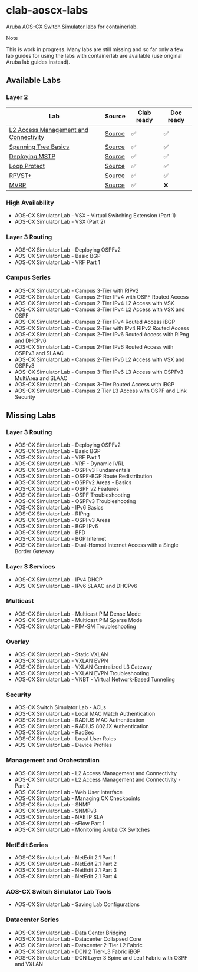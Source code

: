 # clab-aoscx-labs
[Aruba AOS-CX Switch Simulator labs](https://community.arubanetworks.com/discussion/using-the-aos-cx-switch-simulator-lab-guides) for containerlab.

>[!NOTE]
>This is work in progress. Many labs are still missing and so far only a few lab guides for using the labs with containerlab are available (use original Aruba lab guides instead).

## Available Labs

### Layer 2
| Lab | Source | Clab ready | Doc ready |
|-----|--------|------------|-----------|
| [L2 Access Management and Connectivity](./01_layer_2/01_l2_access_mgmt/README.md) | [Source](https://community.arubanetworks.com/community-home/digestviewer/viewthread?GroupId=565&MessageKey=4a6a8fde-947c-4910-b36f-7172d0f096ea&CommunityKey=aa40c287-728e-4827-b062-5eff4ed6410b&tab=digestviewer&ReturnUrl=%2fcommunity-home%2fdigestviewer%3fcommunitykey%3daa40c287-728e-4827-b062-5eff4ed6410b%26tab%3ddigestviewer) | :white_check_mark: |  :white_check_mark: |
| [Spanning Tree Basics](./01_layer_2/02_spanning_tree_basics/README.md) | [Source](https://community.arubanetworks.com/community-home/digestviewer/viewthread?GroupId=565&MessageKey=348d033c-c04c-40f6-9709-35324390ef25&CommunityKey=aa40c287-728e-4827-b062-5eff4ed6410b&tab=digestviewer&ReturnUrl=%2fcommunity-home%2fdigestviewer%3fcommunitykey%3daa40c287-728e-4827-b062-5eff4ed6410b%26tab%3ddigestviewer) |:white_check_mark: |  :white_check_mark: |
| [Deploying MSTP](./01_layer_2/03_deploying_mstp/README.md) | [Source](https://community.arubanetworks.com/community-home/digestviewer/viewthread?GroupId=565&MessageKey=93cd4620-5597-4f35-81e2-e6a32b6b4c98&CommunityKey=aa40c287-728e-4827-b062-5eff4ed6410b&tab=digestviewer&ReturnUrl=%2fcommunity-home%2fdigestviewer%3fcommunitykey%3daa40c287-728e-4827-b062-5eff4ed6410b%26tab%3ddigestviewer) | :white_check_mark: |  :white_check_mark: |
| [Loop Protect](./01_layer_2/04_loop_protect/README.md) | [Source](https://community.arubanetworks.com/community-home/digestviewer/viewthread?GroupId=565&MessageKey=8bdba8f9-180d-46b9-8551-ac9e1c17ada6&CommunityKey=aa40c287-728e-4827-b062-5eff4ed6410b&tab=digestviewer&ReturnUrl=%2fcommunity-home%2fdigestviewer%3fcommunitykey%3daa40c287-728e-4827-b062-5eff4ed6410b%26tab%3ddigestviewer) | :white_check_mark: |  :white_check_mark: |
| [RPVST+](./01_layer_2/05_rpvst+/README.md) | [Source](https://community.arubanetworks.com/community-home/digestviewer/viewthread?GroupId=565&MessageKey=bca5bc66-ab2d-46e9-b2f5-675af866d83b&CommunityKey=aa40c287-728e-4827-b062-5eff4ed6410b&tab=digestviewer&ReturnUrl=%2fcommunity-home%2fdigestviewer%3fcommunitykey%3daa40c287-728e-4827-b062-5eff4ed6410b%26tab%3ddigestviewer) | :white_check_mark: | :white_check_mark: |
| [MVRP](./01_layer_2/06_mvrp/) | [Source]() | :white_check_mark: | :x: |

### High Availability
- AOS-CX Simulator Lab - VSX - Virtual Switching Extension (Part 1)
- AOS-CX Simulator Lab - VSX (Part 2)

### Layer 3 Routing
- AOS-CX Simulator Lab - Deploying OSPFv2
- AOS-CX Simulator Lab - Basic BGP
- AOS-CX Simulator Lab - VRF Part 1

### Campus Series
- AOS-CX Simulator Lab - Campus 3-Tier with RIPv2
- AOS-CX Simulator Lab - Campus 2-Tier IPv4 with OSPF Routed Access
- AOS-CX Simulator Lab - Campus 2-Tier IPv4 L2 Access with VSX
- AOS-CX Simulator Lab - Campus 3-Tier IPv4 L2 Access with VSX and OSPF
- AOS-CX Simulator Lab - Campus 2-Tier IPv4 Routed Access iBGP
- AOS-CX Simulator Lab - Campus 2-Tier with IPv4 RIPv2 Routed Access
- AOS-CX Simulator Lab - Campus 2-Tier IPv6 Routed Access with RIPng and DHCPv6
- AOS-CX Simulator Lab - Campus 2-Tier IPv6 Routed Access with OSPFv3 and SLAAC
- AOS-CX Simulator Lab - Campus 2-Tier IPv6 L2 Access with VSX and OSPFv3
- AOS-CX Simulator Lab - Campus 3-Tier IPv6 L3 Access with OSPFv3 MultiArea and SLAAC
- AOS-CX Simulator Lab - Campus 3-Tier Routed Access with iBGP
- AOS-CX Simulator Lab - Campus 2 Tier L3 Access with OSPF and Link Security

## Missing Labs

### Layer 3 Routing
- AOS-CX Simulator Lab - Deploying OSPFv2
- AOS-CX Simulator Lab - Basic BGP
- AOS-CX Simulator Lab - VRF Part 1
- AOS-CX Simulator Lab - VRF - Dynamic IVRL
- AOS-CX Simulator Lab - OSPFv3 Fundamentals
- AOS-CX Simulator Lab - OSPF-BGP Route Redistribution
- AOS-CX Simulator Lab - OSPFv2 Areas - Basics
- AOS-CX Simulator Lab - OSPF v2 Features
- AOS-CX Simulator Lab - OSPF Troubleshooting
- AOS-CX Simulator Lab - OSPFv3 Troubleshooting
- AOS-CX Simulator Lab - IPv6 Basics
- AOS-CX Simulator Lab - RIPng
- AOS-CX Simulator Lab - OSPFv3 Areas
- AOS-CX Simulator Lab - BGP IPv6
- AOS-CX Simulator Lab - BFD
- AOS-CX Simulator Lab - BGP Internet
- AOS-CX Simulator Lab - Dual-Homed Internet Access with a Single Border Gateway

### Layer 3 Services
- AOS-CX Simulator Lab - IPv4 DHCP
- AOS-CX Simulator Lab - IPv6 SLAAC and DHCPv6

### Multicast
- AOS-CX Simulator Lab - Multicast PIM Dense Mode
- AOS-CX Simulator Lab - Multicast PIM Sparse Mode
- AOS-CX Simulator Lab - PIM-SM Troubleshooting

### Overlay
- AOS-CX Simulator Lab - Static VXLAN
- AOS-CX Simulator Lab - VXLAN EVPN
- AOS-CX Simulator Lab - VXLAN Centralized L3 Gateway
- AOS-CX Simulator Lab - VXLAN EVPN Troubleshooting
- AOS-CX Simulator Lab - VNBT - Virtual Network-Based Tunneling

### Security
- AOS-CX Switch Simulator Lab - ACLs
- AOS-CX Simulator Lab - Local MAC Match Authentication
- AOS-CX Simulator Lab - RADIUS MAC Authentication
- AOS-CX Simulator Lab - RADIUS 802.1X Authentication
- AOS-CX Simulator Lab - RadSec
- AOS-CX Simulator Lab - Local User Roles
- AOS-CX Simulator Lab - Device Profiles

### Management and Orchestration
- AOS-CX Simulator Lab - L2 Access Management and Connectivity
- AOS-CX Simulator Lab - L2 Access Management and Connectivity - Part 2
- AOS-CX Simulator Lab - Web User Interface
- AOS-CX Simulator Lab - Managing CX Checkpoints
- AOS-CX Simulator Lab - SNMP
- AOS-CX Simulator Lab - SNMPv3
- AOS-CX Simulator Lab - NAE IP SLA
- AOS-CX Simulator Lab - sFlow Part 1
- AOS-CX Simulator Lab - Monitoring Aruba CX Switches

### NetEdit Series
- AOS-CX Simulator Lab - NetEdit 2.1 Part 1
- AOS-CX Simulator Lab - NetEdit 2.1 Part 2
- AOS-CX Simulator Lab - NetEdit 2.1 Part 3
- AOS-CX Simulator Lab - NetEdit 2.1 Part 4

### AOS-CX Switch Simulator Lab Tools
- AOS-CX Simulator Lab - Saving Lab Configurations

### Datacenter Series
- AOS-CX Simulator Lab - Data Center Bridging
- AOS-CX Simulator Lab - Datacenter Collapsed Core
- AOS-CX Simulator Lab - Datacenter 2-Tier L2 Fabric
- AOS-CX Simulator Lab - DCN 2 Tier-L3 Fabric iBGP
- AOS-CX Simulator Lab - DCN Layer 3 Spine and Leaf Fabric with OSPF and VXLAN